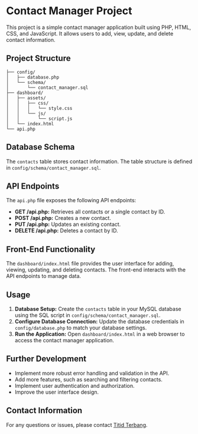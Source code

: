 # Contact Manager Project

This project is a simple contact manager application built using PHP, HTML, CSS, and JavaScript.  It allows users to add, view, update, and delete contact information.

## Project Structure

```
├── config/
│   ├── database.php
│   └── schema/
│       └── contact_manager.sql
├── dashboard/
│   ├── assets/
│   │   ├── css/
│   │   │   └── style.css
│   │   └── js/
│   │       └── script.js
│   └── index.html
└── api.php
```

## Database Schema

The `contacts` table stores contact information.  The table structure is defined in `config/schema/contact_manager.sql`.

## API Endpoints

The `api.php` file exposes the following API endpoints:

* **GET /api.php:** Retrieves all contacts or a single contact by ID.
* **POST /api.php:** Creates a new contact.
* **PUT /api.php:** Updates an existing contact.
* **DELETE /api.php:** Deletes a contact by ID.

## Front-End Functionality

The `dashboard/index.html` file provides the user interface for adding, viewing, updating, and deleting contacts.  The front-end interacts with the API endpoints to manage data.

## Usage

1.  **Database Setup:** Create the `contacts` table in your MySQL database using the SQL script in `config/schema/contact_manager.sql`.
2.  **Configure Database Connection:** Update the database credentials in `config/database.php` to match your database settings.
3.  **Run the Application:** Open `dashboard/index.html` in a web browser to access the contact manager application.

## Further Development

*   Implement more robust error handling and validation in the API.
*   Add more features, such as searching and filtering contacts.
*   Implement user authentication and authorization.
*   Improve the user interface design.

## Contact Information

For any questions or issues, please contact <a href="https://github.com/TitidTerbang">Titid Terbang</a>.
